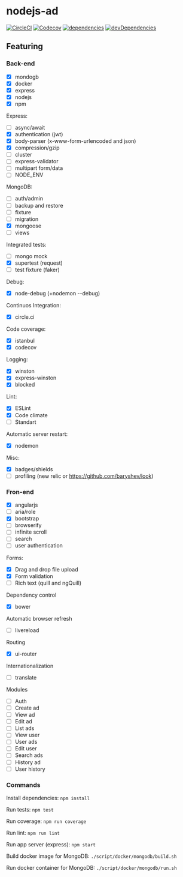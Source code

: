 # nodejs-ad

[![CircleCI](https://img.shields.io/circleci/project/github/romajs/nodejs-ad.svg)](https://circleci.com/gh/romajs/nodejs-ad)
[![Codecov](https://img.shields.io/codecov/c/github/romajs/nodejs-ad.svg)](https://codecov.io/gh/romajs/nodejs-ad)
[![dependencies](https://david-dm.org/romajs/nodejs-ad.svg)](https://david-dm.org/romajs/nodejs-ad)
[![devDependencies](https://david-dm.org/romajs/nodejs-ad/dev-status.svg)](https://david-dm.org/romajs/nodejs-ad?type=dev)

<!-- [![code climate](https://codeclimate.com/github/romajs/nodejs-ad.png)](https://codeclimate.com/github/romajs/nodejs-ad) -->
<!-- [![issue count](https://codeclimate.com/github/romajs/nodejs-ad/badges/issue_count.svg)](https://codeclimate.com/github/romajs/nodejs-ad) -->

## Featuring

### Back-end

- [x] mondogb
- [x] docker
- [x] express
- [x] nodejs
- [x] npm

Express:
- [ ] async/await
- [x] authentication (jwt)
- [x] body-parser (x-www-form-urlencoded and json)
- [x] compression/gzip
- [ ] cluster
- [ ] express-validator
- [ ] multipart form/data
- [ ] NODE_ENV

MongoDB:
- [ ] auth/admin
- [ ] backup and restore
- [ ] fixture
- [ ] migration
- [x] mongoose
- [ ] views

Integrated tests:
- [ ] mongo mock
- [x] supertest (request)
- [ ] test fixture (faker)

Debug:
- [x] node-debug (+nodemon --debug)

Continuos Integration:
- [x] circle.ci

Code coverage:
- [x] istanbul
- [x] codecov

Logging:
- [x] winston
- [x] express-winston
- [x] blocked

Lint:
- [x] ESLint
- [x] Code climate
- [ ] Standart

Automatic server restart:
- [x] nodemon

Misc:
- [x] badges/shields
- [ ] profiling (new relic or https://github.com/baryshev/look)

### Fron-end

- [x] angularjs
- [ ] aria/role
- [x] bootstrap
- [ ] browserify
- [ ] infinite scroll
- [ ] search
- [ ] user authentication

Forms:
- [x] Drag and drop file upload
- [x] Form validation
- [ ] Rich text (quill and ngQuill)

Dependency control
- [x] bower

Automatic browser refresh
- [ ] livereload

Routing
- [x] ui-router

Internationalization
- [ ] translate

Modules
- [ ] Auth
- [ ] Create ad
- [ ] View ad
- [ ] Edit ad
- [ ] List ads
- [ ] View user
- [ ] User ads
- [ ] Edit user
- [ ] Search ads
- [ ] History ad
- [ ] User history

### Commands

Install dependencies: `npm install`

Run tests: `npm test`

Run coverage: `npm run coverage`

Run lint: `npm run lint`

Run app server (express): `npm start`

Build docker image for MongoDB: `./script/docker/mongodb/build.sh`

Run docker container for MongoDB: `./script/docker/mongodb/run.sh`
